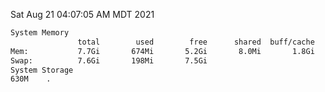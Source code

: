 Sat Aug 21 04:07:05 AM MDT 2021
```bash
System Memory
               total        used        free      shared  buff/cache   available
Mem:           7.7Gi       674Mi       5.2Gi       8.0Mi       1.8Gi       6.7Gi
Swap:          7.6Gi       198Mi       7.5Gi
System Storage
630M	.
```
```bash

